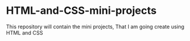 # HTML-and-CSS-mini-projects
This repository will contain the mini projects, That I am going create using HTML and CSS
